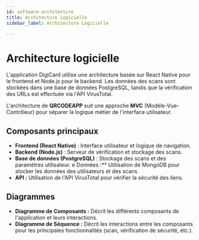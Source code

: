 ```yaml
---
id: software-architecture
title: Architecture Logicielle
sidebar_label: Architecture Logicielle

---
```


# Architecture logicielle

L'application DigiCard utilise une architecture basée sur React Native pour le frontend et Node.js pour le backend. Les données des scans sont stockées dans une base de données PostgreSQL, tandis que la vérification des URLs est effectuée via l'API VirusTotal.

L'architecture de **QRCODEAPP** suit une approche **MVC** (Modèle-Vue-Contrôleur) pour séparer la logique métier de l'interface utilisateur.

## Composants principaux

- **Frontend (React Native)** : Interface utilisateur et logique de navigation.
- **Backend (Node.js)** : Serveur de vérification et stockage des scans.
- **Base de données (PostgreSQL)** : Stockage des scans et des paramètres utilisateur.
e Données :** Utilisation de MongoDB pour stocker les données des utilisateurs et des scans.
- **API :** Utilisation de l'API VirusTotal pour vérifier la sécurité des liens.

## Diagrammes

- **Diagramme de Composants :** Décrit les différents composants de l'application et leurs interactions.
- **Diagramme de Séquence :** Décrit les interactions entre les composants pour les principales fonctionnalités (scan, vérification de sécurité, etc.).